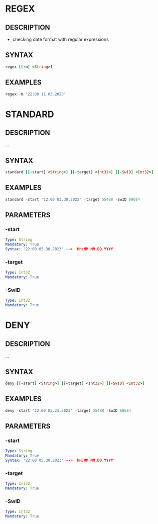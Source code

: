 # REGEX

## DESCRIPTION
+ checking date format with regular expressions

## SYNTAX

```ruby
regex [[-m] <String>] 
```

## EXAMPLES

```powershell
regex -m '22:00 11.03.2023'

```

# STANDARD

## DESCRIPTION
...

## SYNTAX

```ruby
standard [[-start] <String>] [[-target] <Int32>] [[-SwID] <Int32>] 
```

## EXAMPLES

```powershell
standard -start '22:00 03.30.2023' -target 55488 -SwID 68684

```

## PARAMETERS

### -start

```yaml
Type: String
Mandatory: True
Syntax: '22:00 05.30.2023' --> 'HH:MM MM.DD.YYYY'
```

### -target 

```yaml
Type: Int32
Mandatory: True
```

### -SwID 

```yaml
Type: Int32
Mandatory: True
```


# DENY

## DESCRIPTION
...

## SYNTAX

```ruby
deny [[-start] <String>] [[-target] <Int32>] [[-SwID] <Int32>] 
```

## EXAMPLES

```powershell
deny -start '22:00 03.23.2023' -target 55488 -SwID 68684

```

## PARAMETERS

### -start

```yaml
Type: String
Mandatory: True
Syntax: '22:00 05.30.2023' --> 'HH:MM MM.DD.YYYY'
```

### -target 

```yaml
Type: Int32
Mandatory: True
```

### -SwID 

```yaml
Type: Int32
Mandatory: True
```
